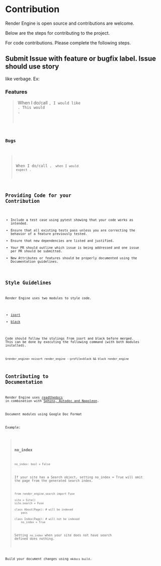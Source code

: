 # Contribution

Render Engine is open source and contributions are welcome.

Below are the steps for contributing to the project.

For code contributions. Please complete the following steps.

## Submit Issue with **feature** or **bugfix** label. Issue should use story

like verbage. Ex:

### Features
>
> When I do/call <CODE FOR FEATURE>, I would like <OUTCOME FOR FEATURE>. This
> would <EXPLANATION OF WHY YOU THINK FEATURE WOULD BE GREAT>.

### Bugs
>
> When I do/call <CODE causing Bug>, <THE BUG HAPPENING> when I would expect
> <EXPECTED OUTCOME>.

## Providing Code for your Contribution

- Include a test case using pytest showing that your code works as intended.
- Ensure that all existing tests pass unless you are correcting the behavior of
  a feature previously tested.
- Ensure that new dependencies are listed and justified.
- Your PR should outline which issue is being addressed and one issue per PR
  should be submitted.
- New Attributes or features should be properly documented using the
  Documentation guidelines.

## Style Guidelines

Render Engine uses two modules to style code.

- [isort](https://github.com/timothycrosley/isort)
- [black](https://github.com/psf/black)

Code should follow the stylings from isort and black before merged. This can be
done by executing the following command (with both modules installed).

`$render_engine> noisort render_engine --profile=black && black render_engine`

## Contributing to Documentation

Render Engine uses [readthedocs](https://readthedocs.org) in combination with
[Sphinx, Autodoc and Napoleon]().

Document modules using Google Doc Format

Example:

> ### no_index
>
> `no_index: bool = False`
>
> If your site has a Search object, setting no_index = True will omit the page
> from the generated search index.
>
> ```
> from render_engine.search import Fuse
>
> site = Site()
> site.search = Fuse
>
> class About(Page): # will be indexed
>     pass
>
> class Index(Page): # will not be indexed
>     no_index = True
>
> ```
>
> Setting `no_index` when your site does not have search defined does nothing.

Build your document changes using `mkdocs build`.
